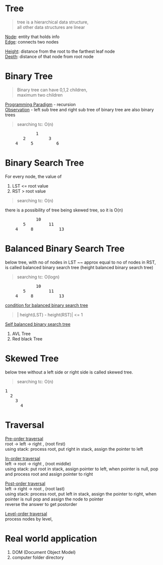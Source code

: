 # Tree

> tree is a hierarchical data structure,  
> all other data structures are linear   
 
<ins>Node</ins>: entity that holds info  
<ins>Edge</ins>: connects two nodes  

<ins>Height</ins>: distance from the root to the farthest leaf node  
<ins>Depth</ins>: distance of that node from root node  

# Binary Tree

> Binary tree can have 0,1,2 children,   
> maximum two children    

<ins>Programming Paradigm</ins> - recursion  
<ins>Observation</ins> - left sub tree and right sub tree of binary tree are also binary trees    

> searching tc: O(n)  
<pre>
            1
       2         3
    4     5         6
</pre>

# Binary Search Tree

For every node, the value of 
1. LST <= root value  
2. RST > root value  

> searching tc: O(n) 

there is a possibility of tree being skewed tree, so it is O(n)  

<pre>
            10
       5         11
    4     8          13
</pre>

# Balanced Binary Search Tree
below tree, with no of nodes in LST ~~ approx equal to no of nodes in RST, is called balanced binary search tree (height balanced binary search tree)      

> searching tc: O(logn)

<pre>
            10
       5         11
    4     8          13
</pre>

<ins>condition for balanced binary search tree</ins>  
> | height(LST) - height(RST)| <= 1  


<ins>Self balanced binary search tree</ins>  
1. AVL Tree   
2. Red black Tree  

# Skewed Tree  
below tree without a left side or right side is called skewed tree. 
> searching tc: O(n)  

<pre>
1
  2
    3
      4
</pre>

# Traversal 
<ins>Pre-order traversal</ins>  
root -> left -> right , (root first)      
using stack: process root, put right in stack, assign the pointer to left  

<ins>In-order traversal</ins>  
left -> root -> right , (root middle)   
using stack: put root in stack, assign pointer to left, when pointer is null, pop and process root and assign pointer to right  

<ins>Post-order traversal</ins>  
left -> right -> root , (root last)  
using stack: process root, put left in stack, assign the pointer to right, when pointer is null pop and assign the node to pointer  
reverse the answer to get postorder     

<ins>Level-order traversal</ins>  
process nodes by level,  


      
# Real world application
1. DOM (Document Object Model)
2. computer folder directory
